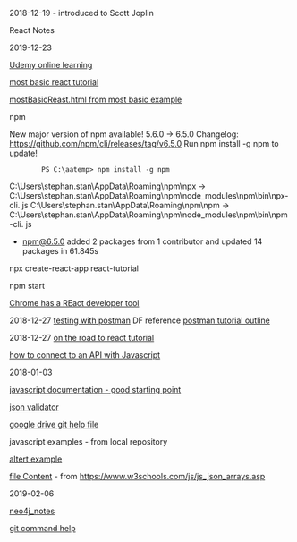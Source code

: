 
2018-12-19 - introduced to Scott Joplin

React Notes

2019-12-23

 [Udemy online learning ](https://www.udemy.com)
 
[most basic react tutorial](https://www.taniarascia.com/getting-started-with-react/)

[mostBasicReast.html from most basic example](https://stephanstan.github.io/examples/mostBasicReact.html)


npm

   New major version of npm available! 5.6.0 -> 6.5.0
Changelog: https://github.com/npm/cli/releases/tag/v6.5.0
            Run npm install -g npm to update!
            
            PS C:\aatemp> npm install -g npm
C:\Users\stephan.stan\AppData\Roaming\npm\npx -> C:\Users\stephan.stan\AppData\Roaming\npm\node_modules\npm\bin\npx-cli.
js
C:\Users\stephan.stan\AppData\Roaming\npm\npm -> C:\Users\stephan.stan\AppData\Roaming\npm\node_modules\npm\bin\npm-cli.
js
+ npm@6.5.0
added 2 packages from 1 contributor and updated 14 packages in 61.845s


npx create-react-app react-tutorial

npm start

[Chrome has a REact developer tool](https://chrome.google.com/webstore/detail/react-developer-tools/fmkadmapgofadopljbjfkapdkoienihi)

2018-12-27
[testing with postman](http://toolsqa.com/postman/api-testing-with-postman/)   DF reference
[postman tutorial outline](http://toolsqa.com/postman-tutorial/)

2018-12-27
[on the road to react tutorial](https://www.robinwieruch.de/the-road-to-learn-react/)

[how to connect to an API with Javascript](https://www.taniarascia.com/how-to-connect-to-an-api-with-javascript/)


2018-01-03

[javascript documentation - good starting point](https://developer.mozilla.org/en-US/docs/Web/JavaScript)

[json validator](https://jsonformatter.curiousconcept.com/)

[google drive git help file](https://drive.google.com/drive/my-drive)

javascript examples - from local repository

[altert example](https://stephanstan.github.io/examples/alertexample/index.html)

[file Content](https://stephanstan.github.io/examples/fileContent/) - from https://www.w3schools.com/js/js_json_arrays.asp


2019-02-06

[neo4j_notes](https://stephanstan.github.io/docs/neo4j_notes.md)

[git command help](https://dzone.com/articles/useful-git-commands?edition=451200&utm_source=Weekly%20Digest&utm_medium=email&utm_campaign=Weekly%20Digest%202019-02-06)
